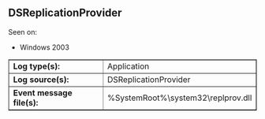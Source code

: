 ## DSReplicationProvider

Seen on:
* Windows 2003

<table border="1" class="docutils">
  <tbody>
    <tr>
      <td><b>Log type(s):</b></td>
      <td>Application</td>
    </tr>
    <tr>
      <td><b>Log source(s):</b></td>
      <td>DSReplicationProvider</td>
    </tr>
    <tr>
      <td><b>Event message file(s):</b></td>
      <td>%SystemRoot%\system32\replprov.dll</td>
    </tr>
  </tbody>
</table>

&nbsp;

